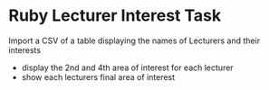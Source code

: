 # Ruby Lecturer Interest Task
Import a CSV of a table displaying the names of Lecturers and their interests
- display the 2nd and 4th area of interest for each lecturer
- show each lecturers final area of interest 

